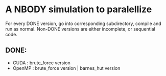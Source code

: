 # A NBODY simulation to paralellize

For every DONE version, go into corresponding subdirectory, compile and run as normal.
Non-DONE versions are either incomplete, or sequential code.
## DONE:
- CUDA :  brute_force version 
- OpenMP : brute_force version | barnes_hut version 